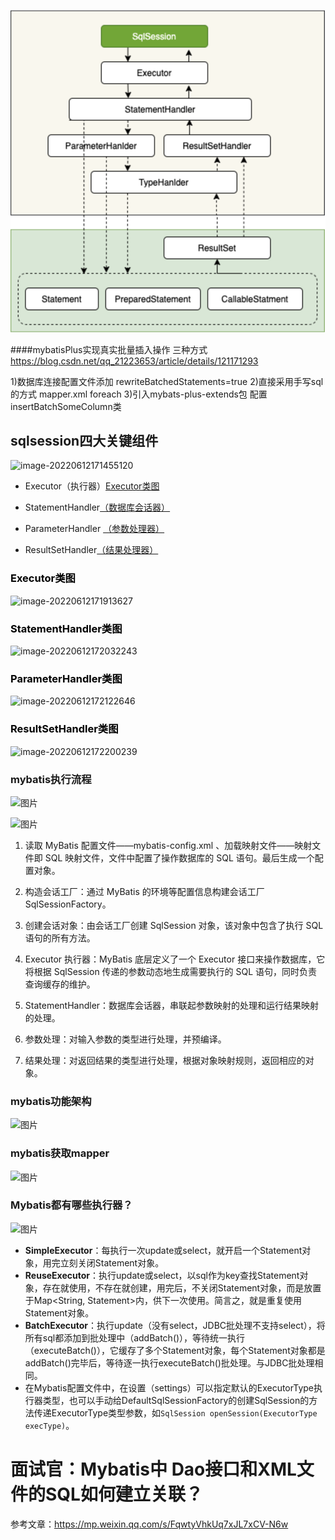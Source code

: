 ![image-20220408164728464](noteImg/image-20220408164728464.png)


####mybatisPlus实现真实批量插入操作 三种方式
https://blog.csdn.net/qq_21223653/article/details/121171293

1)数据库连接配置文件添加 rewriteBatchedStatements=true
2)直接采用手写sql的方式 mapper.xml foreach
3)引入mybats-plus-extends包 配置insertBatchSomeColumn类

## sqlsession四大关键组件

![image-20220612171455120](/Users/madongming/notes/noteImg/image-20220612171455120.png)

- Executor（执行器）[Executor类图](#executor类图)

- StatementHandler[（数据库会话器）](#数据库会话器)
- ParameterHandler [（参数处理器）](#参数处理器)
- ResultSetHandler[（结果处理器）](#结果处理器)

### <a style='color:black' name="executor类图">Executor类图</a> 

![image-20220612171913627](/Users/madongming/notes/noteImg/image-20220612171913627.png)

### <a style='color:black' name="数据库会话器">StatementHandler类图</a>

![image-20220612172032243](/Users/madongming/notes/noteImg/image-20220612172032243.png)

### <a style='color:black' name="参数处理器">ParameterHandler类图</a>

![image-20220612172122646](/Users/madongming/notes/noteImg/image-20220612172122646.png)

### <a style='color:black' name="结果处理器">ResultSetHandler类图</a>

![image-20220612172200239](/Users/madongming/notes/noteImg/image-20220612172200239.png)



### mybatis执行流程

![图片](https://mmbiz.qpic.cn/mmbiz_png/z40lCFUAHpkQ2HfT6YibhB7gDLsT2Grl8Nn9oXiaUQeVXicr09koMpclCXzic3aAkqYkVLQvGdyPlKfWc249mn032g/640?wx_fmt=png&wxfrom=5&wx_lazy=1&wx_co=1)

![图片](https://mmbiz.qpic.cn/mmbiz_png/z40lCFUAHpkQ2HfT6YibhB7gDLsT2Grl8HsgdSUgaG6xIGmvOWmKHCPWeibtNI3uSQ3VCm8WaCpk4icMPk5CpGicuQ/640?wx_fmt=png&wxfrom=5&wx_lazy=1&wx_co=1)

1. 读取 MyBatis 配置文件——mybatis-config.xml 、加载映射文件——映射文件即 SQL 映射文件，文件中配置了操作数据库的 SQL 语句。最后生成一个配置对象。

2. 构造会话工厂：通过 MyBatis 的环境等配置信息构建会话工厂 SqlSessionFactory。

3. 创建会话对象：由会话工厂创建 SqlSession 对象，该对象中包含了执行 SQL 语句的所有方法。

4. Executor 执行器：MyBatis 底层定义了一个 Executor 接口来操作数据库，它将根据 SqlSession 传递的参数动态地生成需要执行的 SQL 语句，同时负责查询缓存的维护。

5. StatementHandler：数据库会话器，串联起参数映射的处理和运行结果映射的处理。

6. 参数处理：对输入参数的类型进行处理，并预编译。

7. 结果处理：对返回结果的类型进行处理，根据对象映射规则，返回相应的对象。

   

### mybatis功能架构

![图片](https://mmbiz.qpic.cn/mmbiz_png/z40lCFUAHpkQ2HfT6YibhB7gDLsT2Grl8iaEHDTuHlcEnrpAgtOeAJDLGoqLbCXmBrgfCknCibvPvLqiahsuT8f1RA/640?wx_fmt=png&wxfrom=5&wx_lazy=1&wx_co=1)



### mybatis获取mapper

![图片](https://mmbiz.qpic.cn/mmbiz_png/z40lCFUAHpkQ2HfT6YibhB7gDLsT2Grl8pmLjuxMZIV6BiadLmLpFQ6DO8FEsu3KBDeW5wvHNs20Bd2gj6bdgW3Q/640?wx_fmt=png&wxfrom=5&wx_lazy=1&wx_co=1)

### Mybatis都有哪些执行器？

![图片](https://mmbiz.qpic.cn/mmbiz_png/z40lCFUAHpkQ2HfT6YibhB7gDLsT2Grl88exP2AvLUpPYPrqnXrCeBjPOPaw3ElNicsWia11rt7jDad6O8SjuWMmA/640?wx_fmt=png&wxfrom=5&wx_lazy=1&wx_co=1)

- **SimpleExecutor**：每执行一次update或select，就开启一个Statement对象，用完立刻关闭Statement对象。
- **ReuseExecutor**：执行update或select，以sql作为key查找Statement对象，存在就使用，不存在就创建，用完后，不关闭Statement对象，而是放置于Map<String, Statement>内，供下一次使用。简言之，就是重复使用Statement对象。
- **BatchExecutor**：执行update（没有select，JDBC批处理不支持select），将所有sql都添加到批处理中（addBatch()），等待统一执行（executeBatch()），它缓存了多个Statement对象，每个Statement对象都是addBatch()完毕后，等待逐一执行executeBatch()批处理。与JDBC批处理相同。
- 在Mybatis配置文件中，在设置（settings）可以指定默认的ExecutorType执行器类型，也可以手动给DefaultSqlSessionFactory的创建SqlSession的方法传递ExecutorType类型参数，如`SqlSession openSession(ExecutorType execType)`。



# 面试官：Mybatis中 Dao接口和XML文件的SQL如何建立关联？

参考文章：https://mp.weixin.qq.com/s/FqwtyVhkUq7xJL7xCV-N6w